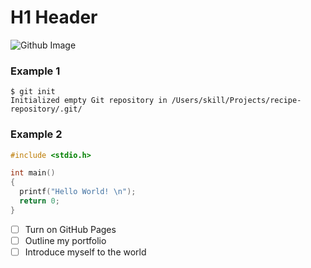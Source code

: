 # H1 Header

![Github Image](https://static.wikia.nocookie.net/windows/images/0/01/GitHub_logo_2013.png/revision/latest/thumbnail/width/360/height/360?cb=20231201024220)

### Example 1
```
$ git init
Initialized empty Git repository in /Users/skill/Projects/recipe-repository/.git/
```

### Example 2
``` C
#include <stdio.h>

int main()
{
  printf("Hello World! \n");
  return 0;
}
```

- [ ] Turn on GitHub Pages
- [ ] Outline my portfolio
- [ ] Introduce myself to the world
